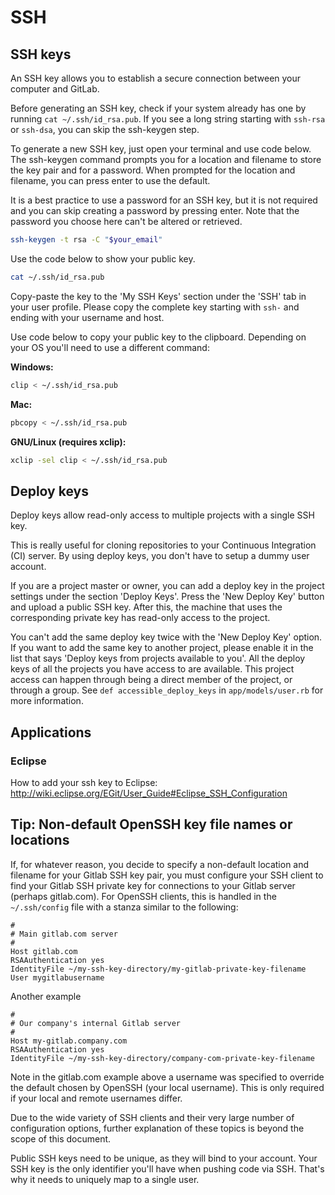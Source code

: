 # SSH

## SSH keys

An SSH key allows you to establish a secure connection between your
computer and GitLab.

Before generating an SSH key, check if your system already has one by
running `cat ~/.ssh/id_rsa.pub`. If you see a long string starting with
`ssh-rsa` or `ssh-dsa`, you can skip the ssh-keygen step.

To generate a new SSH key, just open your terminal and use code below. The
ssh-keygen command prompts you for a location and filename to store the key
pair and for a password. When prompted for the location and filename, you
can press enter to use the default.

It is a best practice to use a password for an SSH key, but it is not
required and you can skip creating a password by pressing enter. Note that
the password you choose here can't be altered or retrieved.

```bash
ssh-keygen -t rsa -C "$your_email"
```

Use the code below to show your public key.

```bash
cat ~/.ssh/id_rsa.pub
```

Copy-paste the key to the 'My SSH Keys' section under the 'SSH' tab in your
user profile. Please copy the complete key starting with `ssh-` and ending
with your username and host.

Use code below to copy your public key to the clipboard. Depending on your
OS you'll need to use a different command:

**Windows:**
```bash
clip < ~/.ssh/id_rsa.pub
```

**Mac:**
```bash
pbcopy < ~/.ssh/id_rsa.pub
```

**GNU/Linux (requires xclip):**
```bash
xclip -sel clip < ~/.ssh/id_rsa.pub
```

## Deploy keys

Deploy keys allow read-only access to multiple projects with a single SSH
key.

This is really useful for cloning repositories to your Continuous
Integration (CI) server. By using deploy keys, you don't have to setup a
dummy user account.

If you are a project master or owner, you can add a deploy key in the
project settings under the section 'Deploy Keys'. Press the 'New Deploy
Key' button and upload a public SSH key. After this, the machine that uses
the corresponding private key has read-only access to the project.

You can't add the same deploy key twice with the 'New Deploy Key' option.
If you want to add the same key to another project, please enable it in the
list that says 'Deploy keys from projects available to you'. All the deploy
keys of all the projects you have access to are available. This project
access can happen through being a direct member of the project, or through
a group. See `def accessible_deploy_keys` in `app/models/user.rb` for more
information.

## Applications

### Eclipse

How to add your ssh key to Eclipse: http://wiki.eclipse.org/EGit/User_Guide#Eclipse_SSH_Configuration

## Tip: Non-default OpenSSH key file names or locations

If, for whatever reason, you decide to specify a non-default location and filename for your Gitlab SSH key pair, you must configure your SSH client to find your Gitlab SSH private key for connections to your Gitlab server (perhaps gitlab.com). For OpenSSH clients, this is handled in the `~/.ssh/config` file with a stanza similar to the following:

```
#
# Main gitlab.com server
#
Host gitlab.com
RSAAuthentication yes
IdentityFile ~/my-ssh-key-directory/my-gitlab-private-key-filename
User mygitlabusername
```

Another example
```
#
# Our company's internal Gitlab server
#
Host my-gitlab.company.com
RSAAuthentication yes
IdentityFile ~/my-ssh-key-directory/company-com-private-key-filename
```

Note in the gitlab.com example above a username was specified to override the default chosen by OpenSSH (your local username). This is only required if your local and remote usernames differ.

Due to the wide variety of SSH clients and their very large number of configuration options, further explanation of these topics is beyond the scope of this document.

Public SSH keys need to be unique, as they will bind to your account. Your SSH key is the only identifier you'll
have when pushing code via SSH. That's why it needs to uniquely map to a single user.
